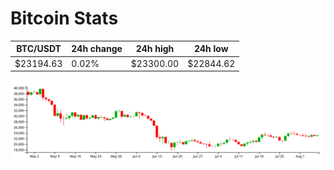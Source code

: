 # Bitcoin Stats

BTC/USDT|24h change|24h high|24h low|
|---|---|---|---|
|$23194.63|0.02%|$23300.00|$22844.62|

<img src="./chart.svg">
